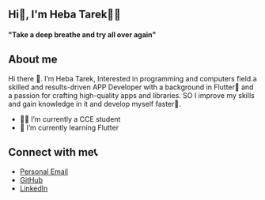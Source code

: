 ## Hi👋, I'm Heba Tarek👨‍💻
#### "Take a deep breathe and try all over again" ####


## About me
Hi there 👋. I’m Heba Tarek, Interested in programming and computers field.a skilled and results-driven APP Developer with a background in Flutter📱 and a passion for crafting high-quality apps and libraries. SO I improve my skills and gain knowledge in it and develop myself faster🌠.

- 👨‍💻 I’m currently a CCE student 
- 🌱 I’m currently learning Flutter

  
## Connect with me📞
- [Personal Email](hebatarekg@gmail.com)
- [GitHub](https://github.com/he123ba123)
- [LinkedIn](www.linkedin.com/in/heba-tarek-cce)
